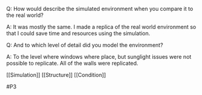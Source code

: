 Q: How would describe the simulated environment when you compare it to the real world?

A: It was mostly the same. I made a replica of the real world environment so that I could save time and resources using the simulation.

Q: And to which level of detail did you model the environment?

A: To the level where windows where place, but sunglight issues were not possible to replicate. All of the walls were replicated.

[[Simulation]]
[[Structure]]
[[Condition]]

#P3 